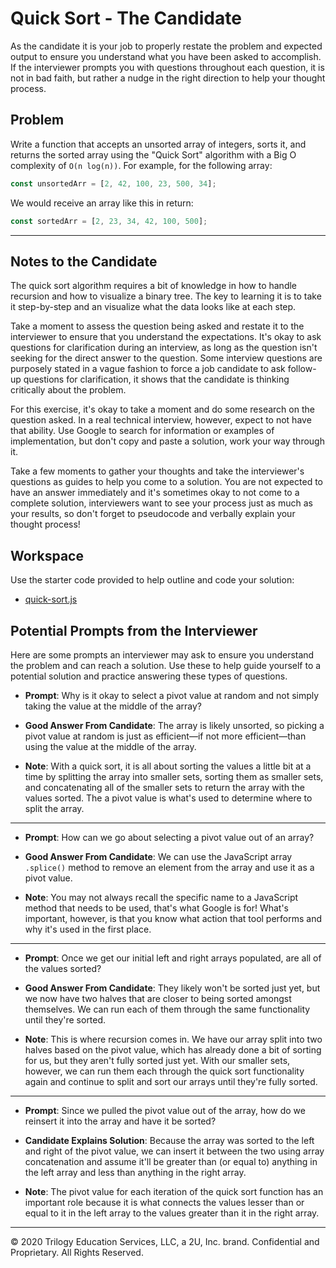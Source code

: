 # Quick Sort - The Candidate

As the candidate it is your job to properly restate the problem and expected output to ensure you understand what you have been asked to accomplish. If the interviewer prompts you with questions throughout each question, it is not in bad faith, but rather a nudge in the right direction to help your thought process. 

## Problem

Write a function that accepts an unsorted array of integers, sorts it, and returns the sorted array using the "Quick Sort" algorithm with a Big O complexity of `O(n log(n))`. For example, for the following array:

```js
const unsortedArr = [2, 42, 100, 23, 500, 34];
```

We would receive an array like this in return:

```js
const sortedArr = [2, 23, 34, 42, 100, 500];
```

- - - 

## Notes to the Candidate

The quick sort algorithm requires a bit of knowledge in how to handle recursion and how to visualize a binary tree. The key to learning it is to take it step-by-step and an visualize what the data looks like at each step.

Take a moment to assess the question being asked and restate it to the interviewer to ensure that you understand the expectations. It's okay to ask questions for clarification during an interview, as long as the question isn't seeking for the direct answer to the question. Some interview questions are purposely stated in a vague fashion to force a job candidate to ask follow-up questions for clarification, it shows that the candidate is thinking critically about the problem.

For this exercise, it's okay to take a moment and do some research on the question asked. In a real technical interview, however, expect to not have that ability. Use Google to search for information or examples of implementation, but don't copy and paste a solution, work your way through it.

Take a few moments to gather your thoughts and take the interviewer's questions as guides to help you come to a solution. You are not expected to have an answer immediately and it's sometimes okay to not come to a complete solution, interviewers want to see your process just as much as your results, so don't forget to pseudocode and verbally explain your thought process! 

## Workspace

Use the starter code provided to help outline and code your solution:

* [quick-sort.js](./quick-sort.js)

## Potential Prompts from the Interviewer

Here are some prompts an interviewer may ask to ensure you understand the problem and can reach a solution. Use these to help guide yourself to a potential solution and practice answering these types of questions.

* **Prompt**: Why is it okay to select a pivot value at random and not simply taking the value at the middle of the array?

* **Good Answer From Candidate**: The array is likely unsorted, so picking a pivot value at random is just as efficient&mdash;if not more efficient&mdash;than using the value at the middle of the array.

* **Note**: With a quick sort, it is all about sorting the values a little bit at a time by splitting the array into smaller sets, sorting them as smaller sets, and concatenating all of the smaller sets to return the array with the values sorted. The a pivot value is what's used to determine where to split the array.

- - -

* **Prompt**: How can we go about selecting a pivot value out of an array?

* **Good Answer From Candidate**: We can use the JavaScript array `.splice()` method to remove an element from the array and use it as a pivot value.

* **Note**: You may not always recall the specific name to a JavaScript method that needs to be used, that's what Google is for! What's important, however, is that you know what action that tool performs and why it's used in the first place.

- - -

* **Prompt**: Once we get our initial left and right arrays populated, are all of the values sorted?

* **Good Answer From Candidate**: They likely won't be sorted just yet, but we now have two halves that are closer to being sorted amongst themselves. We can run each of them through the same functionality until they're sorted.

* **Note**: This is where recursion comes in. We have our array split into two halves based on the pivot value, which has already done a bit of sorting for us, but they aren't fully sorted just yet. With our smaller sets, however, we can run them each through the quick sort functionality again and continue to split and sort our arrays until they're fully sorted. 

- - -

* **Prompt**: Since we pulled the pivot value out of the array, how do we reinsert it into the array and have it be sorted?

* **Candidate Explains Solution**: Because the array was sorted to the left and right of the pivot value, we can insert it between the two using array concatenation and assume it'll be greater than (or equal to) anything in the left array and less than anything in the right array.

* **Note**: The pivot value for each iteration of the quick sort function has an important role because it is what connects the values lesser than or equal to it in the left array to the values greater than it in the right array.

- - -
© 2020 Trilogy Education Services, LLC, a 2U, Inc. brand. Confidential and Proprietary. All Rights Reserved.
